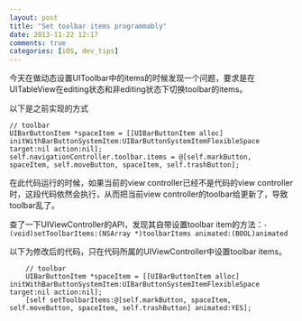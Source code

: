 ```yaml
---
layout: post
title: "Set toolbar items programmably"
date: 2013-11-22 12:17
comments: true
categories: [iOS, dev_tips]
---
```


今天在做动态设置UIToolbar中的items的时候发现一个问题，要求是在UITableView在editing状态和非editing状态下切换toolbar的items。

以下是之前实现的方式
```objc
// toolbar
UIBarButtonItem *spaceItem = [[UIBarButtonItem alloc] initWithBarButtonSystemItem:UIBarButtonSystemItemFlexibleSpace target:nil action:nil];
self.navigationController.toolbar.items = @[self.markButton, spaceItem, self.moveButton, spaceItem, self.trashButton];
```

<!--more-->

在此代码运行的时候，如果当前的view controller已经不是代码的view controller时，这段代码依然会执行，从而把当前view controller的toolbar给更新了，导致toolbar乱了。

查了一下UIViewController的API，发现其自带设置toolbar item的方法：`- (void)setToolbarItems:(NSArray *)toolbarItems animated:(BOOL)animated`

以下为修改后的代码，只在代码所属的UIViewController中设置toolbar items。
```objc
    // toolbar
    UIBarButtonItem *spaceItem = [[UIBarButtonItem alloc] initWithBarButtonSystemItem:UIBarButtonSystemItemFlexibleSpace target:nil action:nil];
    [self setToolbarItems:@[self.markButton, spaceItem, self.moveButton, spaceItem, self.trashButton] animated:YES];
```
